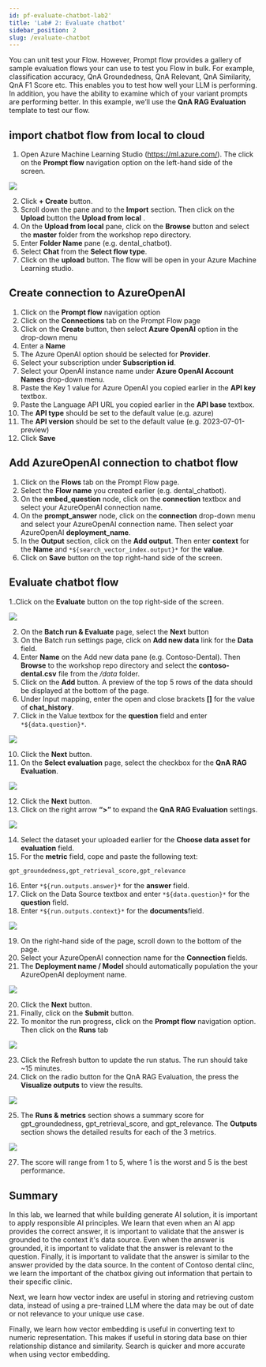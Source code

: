 ```yaml
---
id: pf-evaluate-chatbot-lab2'
title: 'Lab# 2: Evaluate chatbot'
sidebar_position: 2
slug: /evaluate-chatbot
---
```


You can unit test your Flow.  However, Prompt flow provides a gallery of sample evaluation flows your can use to test you Flow in bulk. For example, classification accuracy, QnA Groundedness, QnA Relevant, QnA Similarity, QnA F1 Score etc.  This enables you to test how well your LLM is performing.  In addition, you have the ability to examine which of your variant prompts are performing better.  In this example, we’ll use the **QnA RAG Evaluation** template to test our flow.

## import chatbot flow from local to cloud

1. Open Azure Machine Learning Studio (https://ml.azure.com/). The click on the **Prompt flow** navigation option on the left-hand side of the screen.  

![](/img/tutorial/pf-prompt-flow-menu.png)

2. Click **+ Create** button.
3. Scroll down the pane and to the **Import** section.  Then click on the **Upload** button the **Upload from local** .
4. On the **Upload from local** pane, click on the **Browse** button and select the **master** folder from the workshop repo directory.
5. Enter **Folder Name**  pane (e.g. dental_chatbot).
6. Select **Chat** from the **Select flow type**.
7. Click on the **upload** button. The flow will be open in your Azure Machine Learning studio.

## Create connection to AzureOpenAI
1.  Click on the **Prompt flow** navigation option
2.	Click on the **Connections** tab on the Prompt Flow page
3.	Click on the **Create** button, then select **Azure OpenAI** option in the drop-down menu
4.	Enter a **Name** 
5.	The Azure OpenAI option should be selected for **Provider**.
6.	Select your subscription under **Subscription id**.
7.	Select your OpenAI instance name under **Azure OpenAI Account Names** drop-down menu.
8.	Paste the Key 1 value for Azure OpenAI you copied earlier in the **API key** textbox.
9.	Paste the Language API URL you copied earlier in the **API base** textbox.
10.	The **API type** should be set to the default value (e.g. azure)
11.	The **API version** should be set to the default value (e.g. 2023-07-01-preview)
12.	 Click **Save**

## Add AzureOpenAI connection to chatbot flow

1. Click on the **Flows** tab on the Prompt Flow page.
2. Select the **Flow name** you created earlier (e.g. dental_chatbot).
3. On the **embed_question** node, click on the **connection** textbox and select your AzureOpenAI connection name.
4. On the **prompt_answer** node, click on the **connection** drop-down menu and select your AzureOpenAI connection name.  Then select yoar AzureOpenAI **deployment_name**.
5. In the **Output** section, click on the **Add output**. Then enter **context** for the **Name** and `*${search_vector_index.output}*` for the **value**.
6. Click on **Save** button on the top right-hand side of the screen.

## Evaluate chatbot flow

1..Click on the **Evaluate** button on the top right-side of the screen.

![](/img/tutorial/evaluate.png)
 
2.	On the **Batch run & Evaluate** page, select the **Next** button
3.	On the Batch run settings page, click on **Add new data** link for the **Data** field.  
4.	Enter **Name** on the Add new data pane (e.g. Contoso-Dental). Then **Browse** to the workshop repo directory and select the **contoso-dental.csv** file from the */data* folder.   
5.	Click on the **Add** button.   A preview of the top 5 rows of the data should be displayed at the bottom of the page.
8.	Under Input mapping, enter the open and close brackets **[]** for the value of **chat_history**.
9.	Click in the Value textbox for the **question** field and enter `*${data.question}*`.

![](/img/tutorial/evaluate-input-flow.png)
 
10.	Click the **Next** button.
11.	On the **Select evaluation** page, select the checkbox for the **QnA RAG Evaluation**.

![](/img/tutorial/evaluation-gallery.png)
 
12.	Click the **Next** button.
13.	Click on the right arrow **“>”** to expand the **QnA RAG Evaluation** settings.

![](/img/tutorial/evaluate-qna-fields.png)
 
14.	Select the dataset your uploaded earlier for the **Choose data asset for evaluation** field.
15.	For the **metric** field, cope and paste the following text:
```bash
gpt_groundedness,gpt_retrieval_score,gpt_relevance  
```
16. Enter `*${run.outputs.answer}*` for the **answer** field.
17. Click on the Data Source textbox and enter `*${data.question}*` for the **question** field. 
18.	Enter `*${run.outputs.context}*` for the **documents**field.

![](/img/tutorial/pf-rag-eval-input.png)

19.	On the right-hand side of the page, scroll down to the bottom of the page.
20.	Select your AzureOpenAI connection name for the **Connection** fields.
21.	The **Deployment name / Model** should automatically population the your AzureOpenAI deployment name.
 
 ![](/img/tutorial/evaluate-connection.png)

20.	Click the **Next** button. 
21.	Finally, click on the **Submit** button.
22.	To monitor the run progress, click on the **Prompt flow** navigation option.  Then click on the **Runs** tab


![](/img/tutorial/start-evaluate.png)
 
23.	Click the Refresh button to update the run status. The run should take ~15 minutes.
24.	Click on the radio button for the QnA RAG Evaluation, the press the **Visualize outputs** to view the results.

![](/img/tutorial/pf-visualize-output.png)

25.	The **Runs & metrics** section shows a summary score for gpt_groundedness, gpt_retrieval_score, and gpt_relevance.  The **Outputs** section shows the detailed results for each of the 3 metrics.

 ![](/img/tutorial/evaluate-results.png)

27.	The score will range from 1 to 5, where 1 is the worst and 5 is the best performance.

## Summary

In this lab, we learned that while building generate AI solution, it is important to apply responsible AI principles. We learn that even when an AI app provides the correct answer, it is important to validate that the answer is grounded to the context it's data source.  Even when the answer is grounded, it is important to validate that the answer is relevant to the question.  Finally, it is important to validate that the answer is similar to the answer provided by the data source.  In the content of Contoso dental clinc, we learn the important of the chatbox giving out information that pertain to their specific clinic.

Next, we learn how vector index are useful in storing and retrieving custom data, instead of using a pre-trained LLM where the data may be out of date or not relevance to your unique use case.  

Finally, we learn how vector embedding is useful in converting text to numeric representation. This makes if useful in storing data base on thier relationship distance and similarity.  Search is quicker and more accurate when using vector embedding.  







